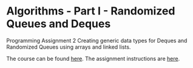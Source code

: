 # Algorithms - Part I - Randomized Queues and Deques

Programming Assignment 2
Creating generic data types for Deques and Randomized Queues using
arrays and linked lists.

The course can be found [here](https://class.coursera.org/algs4partI-007). The
assignment instructions are [here](http://coursera.cs.princeton.edu/algs4/assignments/queues.html).